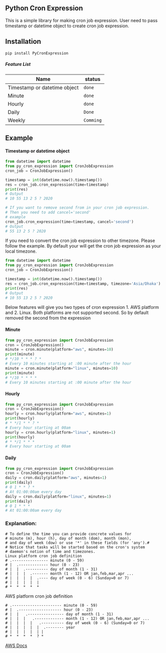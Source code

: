## Python Cron Expression

This is a simple library for making cron job expression. 
User need to pass timestamp or datetime object to create cron job expression. 

## Installation
```shell script
pip install PyCronExpression
```

##### Feature List

| Name                                 | status     
| ---                                  | ---        
| Timestamp or datetime object         | `done`       
| Minute                               | `done`      
| Hourly                               | `done`       
| Daily                                | `Done` 
| Weekly                               | `Comming`        

## Example 

#### Timestamp or datetime object
```python
from datetime import datetime
from py_cron_expression import CronJobExpression
cron_job = CronJobExpression()

timestamp = int(datetime.now().timestamp())
res = cron_job.cron_expression(time=timestamp)
print(res)
# Output 
# 10 55 13 2 5 ? 2020

# If you want to remove second from in your cron job expression. 
# Then you need to add cancel='second'
# example
cron_job.cron_expression(time=timestamp, cancel='second')
# Output 
# 55 13 2 5 ? 2020
```
If you need to convert the cron job expression to other timezone. Please follow the example. 
By default your will get the cron job expression as your local timezone. 
```python
from datetime import datetime
from py_cron_expression import CronJobExpression
cron_job = CronJobExpression()

timestamp = int(datetime.now().timestamp())
res = cron_job.cron_expression(time=timestamp, timezone='Asia/Dhaka')
print(res)
# Output 
# 10 55 13 2 5 ? 2020
```
Below features will give you two types of cron expression 1. AWS platform and 2. Linux. 
Both platforms are not supported second. So by default removed the second from the expression
#### Minute
```python
from py_cron_expression import CronJobExpression
cron = CronJobExpression()
minute = cron.minute(platform="aws", minutes=10)
print(minute)
# */10 * * * ? * 
# Every 10 minutes starting at :00 minute after the hour
minute = cron.minute(platform="linux", minutes=10)
print(minute)
# */10 * * * *
# Every 10 minutes starting at :00 minute after the hour
```
#### Hourly
```Python
from py_cron_expression import CronJobExpression
cron = CronJobExpression()
hourly = cron.hourly(platform="aws", minutes=1)
print(hourly)
# * */1 * * ? *
# Every hour starting at 00am
hourly = cron.hourly(platform="linux", minutes=1)
print(hourly)
# * */1 * * *
# Every hour starting at 00am
```
#### Daily 
```Python
from py_cron_expression import CronJobExpression
cron = CronJobExpression()
daily = cron.daily(platform="aws", minutes=1)
print(daily)
# 0 1 * * ? *
# At 01:00:00am every day
daily = cron.daily(platform="linux", minutes=1)
print(daily)
# 0 1 * * *
# At 01:00:00am every day
```

### Explanation: 
```text
# To define the time you can provide concrete values for
# minute (m), hour (h), day of month (dom), month (mon),
# and day of week (dow) or use '*' in these fields (for 'any').#
# Notice that tasks will be started based on the cron's system
# daemon's notion of time and timezones.
Linux platform cron job definition
# .---------------- minute (0 - 59)
# |  .------------- hour (0 - 23)
# |  |  .---------- day of month (1 - 31)
# |  |  |  .------- month (1 - 12) OR jan,feb,mar,apr ...
# |  |  |  |  .---- day of week (0 - 6) (Sunday=0 or 7)
# |  |  |  |  |
# *  *  *  *  *
```

AWS platform cron job definition
```text
# .---------------------- minute (0 - 59)
# |  .------------------- hour (0 - 23)
# |  |   .---------------- day of month (1 - 31)
# |  |  |   .------------- month (1 - 12) OR jan,feb,mar,apr ...
# |  |  |  |   .---------- day of week (0 - 6) (Sunday=0 or 7)
# |  |  |  |  |  .-------- year
# |  |  |  |  | |
# *  *  *  *  ? *
```
[AWS Docs](https://docs.aws.amazon.com/AmazonCloudWatch/latest/events/ScheduledEvents.html)